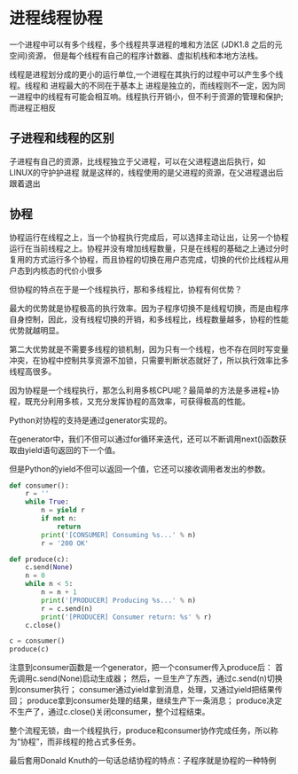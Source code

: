 进程线程协程
===

一个进程中可以有多个线程，多个线程共享进程的堆和方法区 (JDK1.8 之后的元空间)资源， 但是每个线程有自己的程序计数器、虚拟机栈和本地方法栈。

线程是进程划分成的更小的运行单位,一个进程在其执行的过程中可以产生多个线程。线程和 进程最大的不同在于基本上 进程是独立的，而线程则不一定，因为同一进程中的线程有可能会相互响。线程执行开销小，但不利于资源的管理和保护;而进程正相反

子进程和线程的区别
---

子进程有自己的资源，比线程独立于父进程，可以在父进程退出后执行，如LINUX的守护护进程 就是这样的，线程使用的是父进程的资源，在父进程退出后跟着退出

协程
---

协程运行在线程之上，当一个协程执行完成后，可以选择主动让出，让另一个协程运行在当前线程之上。协程并没有增加线程数量，只是在线程的基础之上通过分时复用的方式运行多个协程，而且协程的切换在用户态完成，切换的代价比线程从用户态到内核态的代价小很多

但协程的特点在于是一个线程执行，那和多线程比，协程有何优势？

最大的优势就是协程极高的执行效率。因为子程序切换不是线程切换，而是由程序自身控制，因此，没有线程切换的开销，和多线程比，线程数量越多，协程的性能优势就越明显。

第二大优势就是不需要多线程的锁机制，因为只有一个线程，也不存在同时写变量冲突，在协程中控制共享资源不加锁，只需要判断状态就好了，所以执行效率比多线程高很多。

因为协程是一个线程执行，那怎么利用多核CPU呢？最简单的方法是多进程+协程，既充分利用多核，又充分发挥协程的高效率，可获得极高的性能。

Python对协程的支持是通过generator实现的。

在generator中，我们不但可以通过for循环来迭代，还可以不断调用next()函数获取由yield语句返回的下一个值。

但是Python的yield不但可以返回一个值，它还可以接收调用者发出的参数。

```python
def consumer():
    r = ''
    while True:
        n = yield r
        if not n:
            return
        print('[CONSUMER] Consuming %s...' % n)
        r = '200 OK'

def produce(c):
    c.send(None)
    n = 0
    while n < 5:
        n = n + 1
        print('[PRODUCER] Producing %s...' % n)
        r = c.send(n)
        print('[PRODUCER] Consumer return: %s' % r)
    c.close()

c = consumer()
produce(c)
```

注意到consumer函数是一个generator，把一个consumer传入produce后：
    首先调用c.send(None)启动生成器；
    然后，一旦生产了东西，通过c.send(n)切换到consumer执行；
    consumer通过yield拿到消息，处理，又通过yield把结果传回；
    produce拿到consumer处理的结果，继续生产下一条消息；
    produce决定不生产了，通过c.close()关闭consumer，整个过程结束。

整个流程无锁，由一个线程执行，produce和consumer协作完成任务，所以称为“协程”，而非线程的抢占式多任务。

最后套用Donald Knuth的一句话总结协程的特点：子程序就是协程的一种特例
